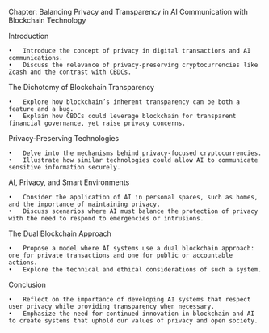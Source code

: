 Chapter: Balancing Privacy and Transparency in AI Communication with Blockchain Technology

Introduction

	•	Introduce the concept of privacy in digital transactions and AI communications.
	•	Discuss the relevance of privacy-preserving cryptocurrencies like Zcash and the contrast with CBDCs.

The Dichotomy of Blockchain Transparency

	•	Explore how blockchain’s inherent transparency can be both a feature and a bug.
	•	Explain how CBDCs could leverage blockchain for transparent financial governance, yet raise privacy concerns.

Privacy-Preserving Technologies

	•	Delve into the mechanisms behind privacy-focused cryptocurrencies.
	•	Illustrate how similar technologies could allow AI to communicate sensitive information securely.

AI, Privacy, and Smart Environments

	•	Consider the application of AI in personal spaces, such as homes, and the importance of maintaining privacy.
	•	Discuss scenarios where AI must balance the protection of privacy with the need to respond to emergencies or intrusions.

The Dual Blockchain Approach

	•	Propose a model where AI systems use a dual blockchain approach: one for private transactions and one for public or accountable actions.
	•	Explore the technical and ethical considerations of such a system.

Conclusion

	•	Reflect on the importance of developing AI systems that respect user privacy while providing transparency when necessary.
	•	Emphasize the need for continued innovation in blockchain and AI to create systems that uphold our values of privacy and open society.
